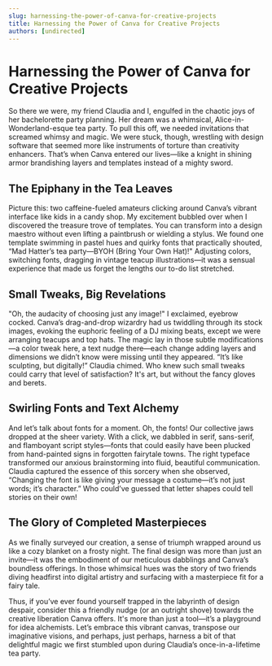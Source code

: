 ```yaml
---
slug: harnessing-the-power-of-canva-for-creative-projects
title: Harnessing the Power of Canva for Creative Projects
authors: [undirected]
---
```


# Harnessing the Power of Canva for Creative Projects

So there we were, my friend Claudia and I, engulfed in the chaotic joys of her bachelorette party planning. Her dream was a whimsical, Alice-in-Wonderland-esque tea party. To pull this off, we needed invitations that screamed whimsy and magic. We were stuck, though, wrestling with design software that seemed more like instruments of torture than creativity enhancers. That’s when Canva entered our lives—like a knight in shining armor brandishing layers and templates instead of a mighty sword.

## The Epiphany in the Tea Leaves

Picture this: two caffeine-fueled amateurs clicking around Canva’s vibrant interface like kids in a candy shop. My excitement bubbled over when I discovered the treasure trove of templates. You can transform into a design maestro without even lifting a paintbrush or wielding a stylus. We found one template swimming in pastel hues and quirky fonts that practically shouted, “Mad Hatter’s tea party—BYOH (Bring Your Own Hat)!" Adjusting colors, switching fonts, dragging in vintage teacup illustrations—it was a sensual experience that made us forget the lengths our to-do list stretched. 

## Small Tweaks, Big Revelations

"Oh, the audacity of choosing just any image!" I exclaimed, eyebrow cocked. Canva’s drag-and-drop wizardry had us twiddling through its stock images, evoking the euphoric feeling of a DJ mixing beats, except we were arranging teacups and top hats. The magic lay in those subtle modifications—a color tweak here, a text nudge there—each change adding layers and dimensions we didn’t know were missing until they appeared. “It’s like sculpting, but digitally!” Claudia chimed. Who knew such small tweaks could carry that level of satisfaction? It's art, but without the fancy gloves and berets.

## Swirling Fonts and Text Alchemy

And let’s talk about fonts for a moment. Oh, the fonts! Our collective jaws dropped at the sheer variety. With a click, we dabbled in serif, sans-serif, and flamboyant script styles—fonts that could easily have been plucked from hand-painted signs in forgotten fairytale towns. The right typeface transformed our anxious brainstorming into fluid, beautiful communication. Claudia captured the essence of this sorcery when she observed, “Changing the font is like giving your message a costume—it’s not just words; it’s character.” Who could’ve guessed that letter shapes could tell stories on their own!

## The Glory of Completed Masterpieces

As we finally surveyed our creation, a sense of triumph wrapped around us like a cozy blanket on a frosty night. The final design was more than just an invite—it was the embodiment of our meticulous dabblings and Canva’s boundless offerings. In those whimsical hues was the story of two friends diving headfirst into digital artistry and surfacing with a masterpiece fit for a fairy tale. 

Thus, if you’ve ever found yourself trapped in the labyrinth of design despair, consider this a friendly nudge (or an outright shove) towards the creative liberation Canva offers. It's more than just a tool—it’s a playground for idea alchemists. Let’s embrace this vibrant canvas, transpose our imaginative visions, and perhaps, just perhaps, harness a bit of that delightful magic we first stumbled upon during Claudia’s once-in-a-lifetime tea party.